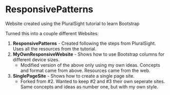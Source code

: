# ResponsivePatterns

Website created using the PluralSight tutorial to learn Bootstrap

Turned this into a couple different Websites:
1. **ResponsivePatterns** - Created following the steps from PluralSight. Uses all the resources from the tutorial.
2. **MyOwnResponsiveWebsite** - Shows how to use Bootstrap columns for different device sizes.
    * Modified version of the above only using my own ideas. Concepts and format came from above. Resources came from the web.
3. **SinglePageSite** - Shows how to create a single page site.
    * Forked from #2. Wanted to keep #2 and #3 their own seperate sites. Same concepts and ideas as number one, but with my own style.

